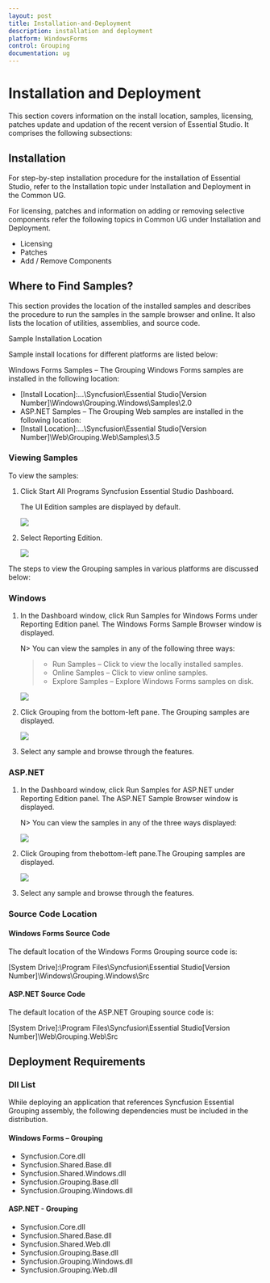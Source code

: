 ```yaml
---
layout: post
title: Installation-and-Deployment
description: installation and deployment
platform: WindowsForms
control: Grouping
documentation: ug
---
```


# Installation and Deployment

This section covers information on the install location, samples, licensing, patches update and updation of the recent version of Essential Studio. It comprises the following subsections:

## Installation

For step-by-step installation procedure for the installation of Essential Studio, refer to the Installation topic under Installation and Deployment in the Common UG.



For licensing, patches and information on adding or removing selective components refer the following topics in Common UG under Installation and Deployment.

* Licensing
* Patches
* Add / Remove Components

## Where to Find Samples?


This section provides the location of the installed samples and describes the procedure to run the samples in the sample browser and online. It also lists the location of utilities, assemblies, and source code.

Sample Installation Location

Sample install locations for different platforms are listed below:

Windows Forms Samples – The Grouping Windows Forms samples are installed in the following location:

* [Install Location]:\...\Syncfusion\Essential Studio\[Version Number]\Windows\Grouping.Windows\Samples\2.0
* ASP.NET Samples – The Grouping Web samples are installed in the following location:
* [Install Location]:\...\Syncfusion\Essential Studio\[Version Number]\Web\Grouping.Web\Samples\3.5

### Viewing Samples

To view the samples: 

1. Click Start All Programs  Syncfusion  Essential Studio <version number>  Dashboard. 

   The UI Edition samples are displayed by default.

   ![](Installation-and-Deployment_images/Installation-and-Deployment_img1.png)

2. Select Reporting Edition.

   ![](Installation-and-Deployment_images/Installation-and-Deployment_img2.png)

The steps to view the Grouping samples in various platforms are discussed below:



### Windows

1. In the Dashboard window, click Run Samples for Windows Forms under Reporting Edition panel. The Windows Forms Sample Browser window is displayed.
 
   N> You can view the samples in any of the following three ways:
   >
   > * Run Samples – Click to view the locally installed samples.
   > * Online Samples – Click to view online samples.
   > * Explore Samples – Explore Windows Forms samples on disk.



   ![](Installation-and-Deployment_images/Installation-and-Deployment_img4.png)



2. Click Grouping from the bottom-left pane. The Grouping samples are displayed.



   ![](Installation-and-Deployment_images/Installation-and-Deployment_img5.png)

3. Select any sample and browse through the features.



### ASP.NET



1. In the Dashboard window, click Run Samples for ASP.NET under Reporting Edition panel. The ASP.NET Sample Browser window is displayed.
 
   N> You can view the samples in any of the three ways displayed:

   ![](Installation-and-Deployment_images/Installation-and-Deployment_img7.png)



2. Click Grouping from thebottom-left pane.The Grouping samples are displayed.



   ![](Installation-and-Deployment_images/Installation-and-Deployment_img8.png)



3. Select any sample and browse through the features.



### Source Code Location

#### Windows Forms Source Code

The default location of the Windows Forms Grouping source code is:

[System Drive]:\Program Files\Syncfusion\Essential Studio\[Version Number]\Windows\Grouping.Windows\Src



#### ASP.NET Source Code

The default location of the ASP.NET Grouping source code is:

[System Drive]:\Program Files\Syncfusion\Essential Studio\[Version Number]\Web\Grouping.Web\Src

## Deployment Requirements

### Dll List

While deploying an application that references Syncfusion Essential Grouping assembly, the following dependencies must be included in the distribution.



#### Windows Forms – Grouping

* Syncfusion.Core.dll
* Syncfusion.Shared.Base.dll
* Syncfusion.Shared.Windows.dll
* Syncfusion.Grouping.Base.dll
* Syncfusion.Grouping.Windows.dll



#### ASP.NET - Grouping

* Syncfusion.Core.dll
* Syncfusion.Shared.Base.dll
* Syncfusion.Shared.Web.dll
* Syncfusion.Grouping.Base.dll
* Syncfusion.Grouping.Windows.dll
* Syncfusion.Grouping.Web.dll

